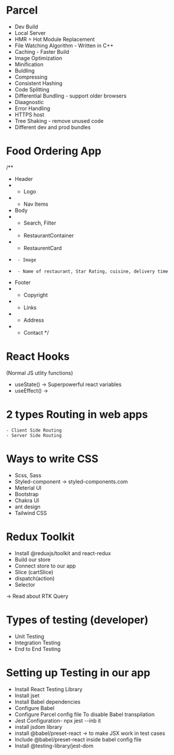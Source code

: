 

# Parcel
- Dev Build
- Local Server
- HMR = Hot Module Replacement
- File Watching Algorithm - Written in C++
- Caching - Faster Build
- Image Optimization
- Minification
- Buldling
- Compressing
- Consistent Hashing
- Code Splitting
- Differential Bundling - support older browsers
- Diaagnostic
- Error Handling
- HTTPS host
- Tree Shaking - remove unused code
- Different dev and prod bundles

# Food Ordering App
/**
 * Header
 * - Logo
 * - Nav Items 
 * Body
 * - Search, Filter
 * - RestaurantContainer
 *   -  RestaurentCard
 *      - Image
 *      - Name of restaurant, Star Rating, cuisine, delivery time
 * Footer
 * - Copyright
 * - Links
 * - Address
 * - Contact
 */


 # React Hooks
  (Normal JS utlity functions)

  - useState() -> Superpowerful react variables
  - useEffect() -> 

 # 2 types Routing in web apps
    - Client Side Routing
    - Server Side Routing


# Ways to write CSS
   - Scss, Sass
   - Styled-component -> styled-components.com
   - Meterial UI
   - Bootstrap
   - Chakra UI
   - ant design
   - Tailwind CSS


# Redux Toolkit
   - Install @reduxjs/toolkit and react-redux
   - Build our store
   - Connect store to our app
   - Slice (cartSlice)
   - dispatch(action)
   - Selector

   -> Read about RTK Query

# Types of testing (developer)
   - Unit Testing
   - Integration Testing
   - End to End Testing

# Setting up Testing in our app
   - Install React Testing Library
   - Install jset
   - Install Babel dependencies
   - Configure Babel
   - Configure Parcel config file To disable Babel transpilation
   - Jest Configuration- npx jest --inb it
   - install jsdom library
   - install @babel/preset-react -> to make JSX work in test cases
   - Include @babel/preset-react inside babel config file
   - Install @testing-library/jest-dom